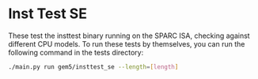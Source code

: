 # Inst Test SE

These test the insttest binary running on the SPARC ISA, checking against different CPU models.
To run these tests by themselves, you can run the following command in the tests directory:

```bash
./main.py run gem5/insttest_se --length=[length]
```

